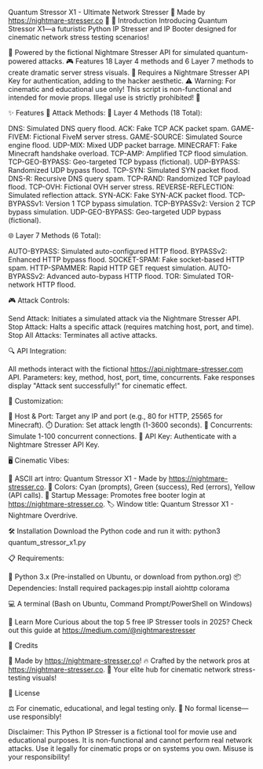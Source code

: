 Quantum Stressor X1 - Ultimate Network Stresser 🚀
Made by https://nightmare-stresser.co 🌙
🚀 Introduction
Introducing Quantum Stressor X1—a futuristic Python IP Stresser and IP Booter designed for cinematic network stress testing scenarios!

🌌 Powered by the fictional Nightmare Stresser API for simulated quantum-powered attacks.
🎮 Features 18 Layer 4 methods and 6 Layer 7 methods to create dramatic server stress visuals.
🔐 Requires a Nightmare Stresser API Key for authentication, adding to the hacker aesthetic.
⚠️ Warning: For cinematic and educational use only! This script is non-functional and intended for movie props. Illegal use is strictly prohibited! 🚨


✨ Features
🌟 Attack Methods:
🌊 Layer 4 Methods (18 Total):

DNS: Simulated DNS query flood.
ACK: Fake TCP ACK packet spam.
GAME-FIVEM: Fictional FiveM server stress.
GAME-SOURCE: Simulated Source engine flood.
UDP-MIX: Mixed UDP packet barrage.
MINECRAFT: Fake Minecraft handshake overload.
TCP-AMP: Amplified TCP flood simulation.
TCP-GEO-BYPASS: Geo-targeted TCP bypass (fictional).
UDP-BYPASS: Randomized UDP bypass flood.
TCP-SYN: Simulated SYN packet flood.
DNS-R: Recursive DNS query spam.
TCP-RAND: Randomized TCP payload flood.
TCP-OVH: Fictional OVH server stress.
REVERSE-REFLECTION: Simulated reflection attack.
SYN-ACK: Fake SYN-ACK packet flood.
TCP-BYPASSv1: Version 1 TCP bypass simulation.
TCP-BYPASSv2: Version 2 TCP bypass simulation.
UDP-GEO-BYPASS: Geo-targeted UDP bypass (fictional).

🌐 Layer 7 Methods (6 Total):

AUTO-BYPASS: Simulated auto-configured HTTP flood.
BYPASSv2: Enhanced HTTP bypass flood.
SOCKET-SPAM: Fake socket-based HTTP spam.
HTTP-SPAMMER: Rapid HTTP GET request simulation.
AUTO-BYPASSv2: Advanced auto-bypass HTTP flood.
TOR: Simulated TOR-network HTTP flood.

🎮 Attack Controls:

Send Attack: Initiates a simulated attack via the Nightmare Stresser API.
Stop Attack: Halts a specific attack (requires matching host, port, and time).
Stop All Attacks: Terminates all active attacks.

🔍 API Integration:

All methods interact with the fictional https://api.nightmare-stresser.com API.
Parameters: key, method, host, port, time, concurrents.
Fake responses display "Attack sent successfully!" for cinematic effect.

🎨 Customization:

🎯 Host & Port: Target any IP and port (e.g., 80 for HTTP, 25565 for Minecraft).
⏱️ Duration: Set attack length (1-3600 seconds).
🔄 Concurrents: Simulate 1-100 concurrent connections.
🔐 API Key: Authenticate with a Nightmare Stresser API Key.

🖥️ Cinematic Vibes:

🎨 ASCII art intro: Quantum Stressor X1 - Made by https://nightmare-stresser.co.
🌈 Colors: Cyan (prompts), Green (success), Red (errors), Yellow (API calls).
📢 Startup Message: Promotes free booter login at https://nightmare-stresser.co.
🏷️ Window title: Quantum Stressor X1 - Nightmare Overdrive.


🛠️ Installation
Download the Python code and run it with:
python3 quantum_stressor_x1.py

📋 Requirements:

🐍 Python 3.x (Pre-installed on Ubuntu, or download from python.org)
📦 Dependencies: Install required packages:pip install aiohttp colorama


💻 A terminal (Bash on Ubuntu, Command Prompt/PowerShell on Windows)


🌟 Learn More
Curious about the top 5 free IP Stresser tools in 2025? Check out this guide at https://medium.com/@nightmarestresser

🙌 Credits

🌙 Made by https://nightmare-stresser.co!
🔥 Crafted by the network pros at https://nightmare-stresser.co.
🚀 Your elite hub for cinematic network stress-testing visuals!


📜 License

⚖️ For cinematic, educational, and legal testing only.
🚫 No formal license—use responsibly!

Disclaimer: This Python IP Stresser is a fictional tool for movie use and educational purposes. It is non-functional and cannot perform real network attacks. Use it legally for cinematic props or on systems you own. Misuse is your responsibility!
